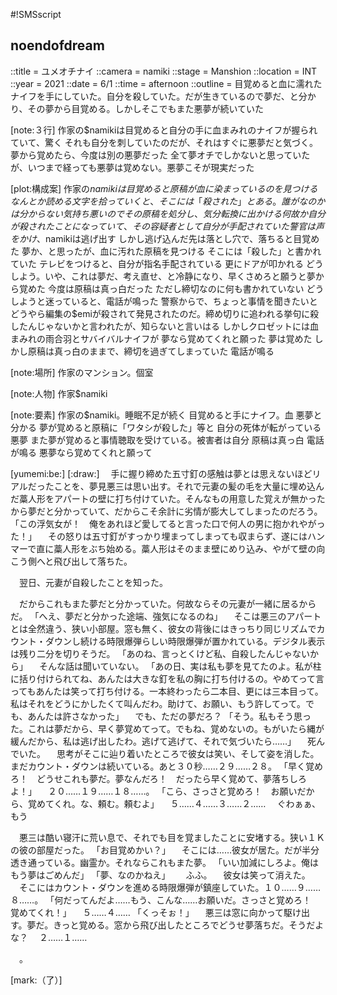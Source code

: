 #!SMSscript

## noendofdream

::title = ユメオチナイ
::camera = namiki
::stage = Manshion
::location = INT
::year = 2021
::date = 6/1
::time = afternoon
::outline = 目覚めると血に濡れたナイフを手にしていた。自分を殺していた。だが生きているので夢だ、と分かり、その夢から目覚める。しかしそこでもまた悪夢が続いていた

[note:３行]
作家の$namikiは目覚めると自分の手に血まみれのナイフが握られていて、驚く
それも自分を刺していたのだが、それはすぐに悪夢だと気づく。夢から覚めたら、今度は別の悪夢だった
全て夢オチでしかないと思っていたが、いつまで経っても悪夢は覚めない。悪夢こそが現実だった

[plot:構成案]
作家の$namikiは目覚めると原稿が血に染まっているのを見つける
なんとか読める文字を拾っていくと、そこには「殺された」とある。誰がなのかは分からない
気持ち悪いのでその原稿を処分し、気分転換に出かける
何故か自分が殺されたことになっていて、その容疑者として自分が手配されていた
警官は声をかけ、$namikiは逃げ出す
しかし逃げ込んだ先は落とし穴で、落ちると目覚めた
夢か、と思ったが、血に汚れた原稿を見つける
そこには「殺した」と書かれていた
テレビをつけると、自分が指名手配されている
更にドアが叩かれる
どうしよう。いや、これは夢だ、考え直せ、と冷静になり、早くさめろと願うと夢から覚めた
今度は原稿は真っ白だった
ただし締切なのに何も書かれていない
どうしようと迷っていると、電話が鳴った
警察からで、ちょっと事情を聞きたいと
どうやら編集の$emiが殺されて発見されたのだ。締め切りに追われる挙句に殺したんじゃないかと言われたが、知らないと言いはる
しかしクロゼットには血まみれの雨合羽とサバイバルナイフが
夢なら覚めてくれと願った
夢は覚めた
しかし原稿は真っ白のままで、締切を過ぎてしまっていた
電話が鳴る

[note:場所]
作家のマンション。個室

[note:人物]
作家$namiki

[note:要素]
作家の$namiki。睡眠不足が続く
目覚めると手にナイフ。血
悪夢と分かる
夢が覚めると原稿に「ワタシが殺した」等と
自分の死体が転がっている悪夢
また夢が覚めると事情聴取を受けている。被害者は自分
原稿は真っ白
電話が鳴る
悪夢なら覚めてくれと願って

[yumemi:be:]
[:draw:]
　手に握り締めた五寸釘の感触は夢とは思えないほどリアルだったことを、夢見悪三は思い出す。それで元妻の髪の毛を大量に埋め込んだ藁人形をアパートの壁に打ち付けていた。そんなもの用意した覚えが無かったから夢だと分かっていて、だからこそ余計に劣情が膨大してしまったのだろう。
「この浮気女が！　俺をあれほど愛してると言った口で何人の男に抱かれやがった！」
　その怒りは五寸釘がすっかり埋まってしまっても収まらず、遂にはハンマーで直に藁人形をぶち始める。藁人形はそのまま壁にめり込み、やがて壁の向こう側へと飛び出して落ちた。

　翌日、元妻が自殺したことを知った。

　だからこれもまた夢だと分かっていた。何故ならその元妻が一緒に居るからだ。
「へえ、夢だと分かった途端、強気になるのね」
　そこは悪三のアパートとは全然違う、狭い小部屋。窓も無く、彼女の背後にはきっちり同じリズムでカウント・ダウンし続ける時限爆弾らしい時限爆弾が置かれている。デジタル表示は残り二分を切りそうだ。
「あのね、言っとくけど私、自殺したんじゃないから」
　そんな話は聞いていない。
「あの日、実は私も夢を見てたのよ。私が柱に括り付けられてね、あんたは大きな釘を私の胸に打ち付けるの。やめてって言ってもあんたは笑って打ち付ける。一本終わったら二本目、更には三本目って。私はそれをどうにかしたくて叫んだわ。助けて、お願い、もう許してって。でも、あんたは許さなかった」
　でも、ただの夢だろ？
「そう。私もそう思った。これは夢だから、早く夢覚めてって。でもね、覚めないの。もがいたら縄が緩んだから、私は逃げ出したわ。逃げて逃げて、それで気づいたら……」
　死んでいた。
　思考がそこに辿り着いたところで彼女は笑い、そして姿を消した。まだカウント・ダウンは続いている。あと３０秒……２９……２８。
「早く覚めろ！　どうせこれも夢だ。夢なんだろ！　だったら早く覚めて、夢落ちしろよ！」
　２０……１９……１８……。
「こら、さっさと覚めろ！　お願いだから、覚めてくれ。な、頼む。頼むよ」
　５……４……３……２……
　ぐわぁぁ、もう

　悪三は酷い寝汗に荒い息で、それでも目を覚ましたことに安堵する。狭い１Ｋの彼の部屋だった。
「お目覚めかい？」
　そこには……彼女が居た。だが半分透き通っている。幽霊か。それならこれもまた夢。
「いい加減にしろよ。俺はもう夢はごめんだ」
「夢、なのかねえ」　
　ふふ。
　彼女は笑って消えた。
　そこにはカウント・ダウンを進める時限爆弾が鎮座していた。１０……９……８……。
「何だってんだよ……もう、こんな……お願いだ。さっさと覚めろ！　覚めてくれ！」
　５……４……
「くっそぉ！」
　悪三は窓に向かって駆け出す。夢だ。きっと覚める。窓から飛び出したところでどうせ夢落ちだ。そうだよな？
　２……１……


　。

[mark:（了）]
